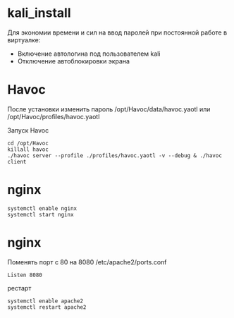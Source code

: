 # kali_install

Для экономии времени и сил на ввод паролей при постоянной работе в виртуалке:
- Включение автологина под пользователем kali
- Отключение автоблокировки экрана



 # Havoc
 После установки изменить пароль
 /opt/Havoc/data/havoc.yaotl или /opt/Havoc/profiles/havoc.yaotl

Запуск Havoc
```
cd /opt/Havoc
killall havoc
./havoc server --profile ./profiles/havoc.yaotl -v --debug & ./havoc client
```

# nginx
```
systemctl enable nginx
systemctl start nginx
```


# nginx
Поменять порт с 80 на 8080 /etc/apache2/ports.conf
```
Listen 8080
```
рестарт
```
systemctl enable apache2
systemctl restart apache2
```

